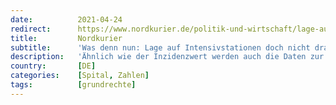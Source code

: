 ```yaml
---
date:          2021-04-24
redirect:      https://www.nordkurier.de/politik-und-wirtschaft/lage-auf-intensivstationen-doch-nicht-dramatisch-2443268404.html
title:         Nordkurier
subtitle:      'Was denn nun: Lage auf Intensivstationen doch nicht dramatisch?'
description:   'Ähnlich wie der Inzidenzwert werden auch die Daten zur Auslastung der Intensivstationen von immer mehr Seiten kritisch betrachtet. Experten-Äußerungen widersprechen sich.'
country:       [DE]
categories:    [Spital, Zahlen]
tags:          [grundrechte]
---
```


